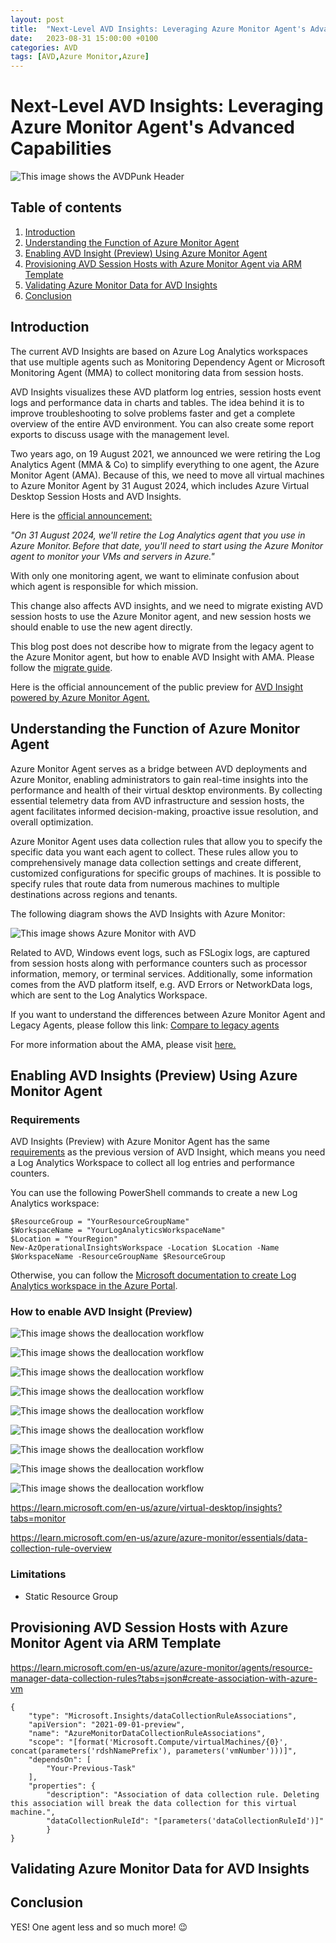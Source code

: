 ```yaml
---
layout: post
title:  "Next-Level AVD Insights: Leveraging Azure Monitor Agent's Advanced Capabilities"
date:   2023-08-31 15:00:00 +0100
categories: AVD
tags: [AVD,Azure Monitor,Azure]
---
```

# Next-Level AVD Insights: Leveraging Azure Monitor Agent's Advanced Capabilities

![This image shows the AVDPunk Header](/assets/img/2023-08-31/2023-08-31-header.png)

## Table of contents
1. [Introduction](#Introduction)
2. [Understanding the Function of Azure Monitor Agent](#Understanding-the-Function-of-Azure-Monitor-Agent)
3. [Enabling AVD Insight (Preview) Using Azure Monitor Agent](#Enabling-AVD-Insight-Preview-Using-Azure-Monitor-Agent)
4. [Provisioning AVD Session Hosts with Azure Monitor Agent via ARM Template](#Provisioning-AVD-Session-Hosts-with-Azure-Monitor-Agent-via-ARM-Template)
5. [Validating Azure Monitor Data for AVD Insights](#Validating-Azure-Monitor-Data-for-AVD-Insights)
6. [Conclusion](#Conclusion)

## Introduction

The current AVD Insights are based on Azure Log Analytics workspaces that use multiple agents such as Monitoring Dependency Agent or Microsoft Monitoring Agent (MMA) to collect monitoring data from session hosts. 

AVD Insights visualizes these AVD platform log entries, session hosts event logs and performance data in charts and tables. The idea behind it is to improve troubleshooting to solve problems faster and get a complete overview of the entire AVD environment. You can also create some report exports to discuss usage with the management level. 

Two years ago, on 19 August 2021, we announced we were retiring the Log Analytics Agent (MMA & Co) to simplify everything to one agent, the Azure Monitor Agent (AMA). Because of this, we need to move all virtual machines to Azure Monitor Agent by 31 August 2024, which includes Azure Virtual Desktop Session Hosts and AVD Insights.

Here is the [official announcement:](https://azure.microsoft.com/en-us/updates/were-retiring-the-log-analytics-agent-in-azure-monitor-on-31-august-2024/)

*"On 31 August 2024, we'll retire the Log Analytics agent that you use in Azure Monitor. Before that date, you'll need to start using the Azure Monitor agent to monitor your VMs and servers in Azure."* 

With only one monitoring agent, we want to eliminate confusion about which agent is responsible for which mission.

This change also affects AVD insights, and we need to migrate existing AVD session hosts to use the Azure Monitor agent, and new session hosts we should enable to use the new agent directly. 

This blog post does not describe how to migrate from the legacy agent to the Azure Monitor agent, but how to enable AVD Insight with AMA. Please follow the [migrate guide](https://learn.microsoft.com/en-us/azure/azure-monitor/agents/azure-monitor-agent-migration).

Here is the official announcement of the public preview for [AVD Insight powered by Azure Monitor Agent.](https://azure.microsoft.com/en-us/updates/public-preview-azure-virtual-desktop-insights-powered-by-the-azure-monitor-agent/) 

## Understanding the Function of Azure Monitor Agent

Azure Monitor Agent serves as a bridge between AVD deployments and Azure Monitor, enabling administrators to gain real-time insights into the performance and health of their virtual desktop environments. By collecting essential telemetry data from AVD infrastructure and session hosts, the agent facilitates informed decision-making, proactive issue resolution, and overall optimization.

Azure Monitor Agent uses data collection rules that allow you to specify the specific data you want each agent to collect. These rules allow you to comprehensively manage data collection settings and create different, customized configurations for specific groups of machines. It is possible to specify rules that route data from numerous machines to multiple destinations across regions and tenants.

The following diagram shows the AVD Insights with Azure Monitor:

![This image shows Azure Monitor with AVD](/assets/img/2023-08-31/2023-08-31-100.png)

Related to AVD, Windows event logs, such as FSLogix logs, are captured from session hosts along with performance counters such as processor information, memory, or terminal services. Additionally, some information comes from the AVD platform itself, e.g. AVD Errors or NetworkData logs, which are sent to the Log Analytics Workspace.

If you want to understand the differences between Azure Monitor Agent and Legacy Agents, please follow this link: [Compare to legacy agents](https://learn.microsoft.com/en-us/azure/azure-monitor/agents/agents-overview#compare-to-legacy-agents)

For more information about the AMA, please visit [here.](https://learn.microsoft.com/enpower-us/azure/azure-monitor/agents/agents-overview)

## Enabling AVD Insights (Preview) Using Azure Monitor Agent

### Requirements

AVD Insights (Preview) with Azure Monitor Agent has the same [requirements](https://learn.microsoft.com/en-us/azure/virtual-desktop/insights?tabs=analytics#prerequisites) as the previous version of AVD Insight, which means you need a Log Analytics Workspace to collect all log entries and performance counters.

You can use the following PowerShell commands to create a new Log Analytics workspace:
```
$ResourceGroup = "YourResourceGroupName"
$WorkspaceName = "YourLogAnalyticsWorkspaceName"
$Location = "YourRegion"
New-AzOperationalInsightsWorkspace -Location $Location -Name $WorkspaceName -ResourceGroupName $ResourceGroup
```
Otherwise, you can follow the [Microsoft documentation to create Log Analytics workspace in the Azure Portal](https://learn.microsoft.com/en-us/azure/azure-monitor/logs/quick-create-workspace?tabs=azure-portal).

### How to enable AVD Insight (Preview)


![This image shows the deallocation workflow](/assets/img/2023-08-31/2023-08-31-000.png)

![This image shows the deallocation workflow](/assets/img/2023-08-31/2023-08-31-001.png)

![This image shows the deallocation workflow](/assets/img/2023-08-31/2023-08-31-002.png)

![This image shows the deallocation workflow](/assets/img/2023-08-31/2023-08-31-003.png)

![This image shows the deallocation workflow](/assets/img/2023-08-31/2023-08-31-004.png)

![This image shows the deallocation workflow](/assets/img/2023-08-31/2023-08-31-005.png)

![This image shows the deallocation workflow](/assets/img/2023-08-31/2023-08-31-006.png)

![This image shows the deallocation workflow](/assets/img/2023-08-31/2023-08-31-007.png)

![This image shows the deallocation workflow](/assets/img/2023-08-31/2023-08-31-008.png)



https://learn.microsoft.com/en-us/azure/virtual-desktop/insights?tabs=monitor

https://learn.microsoft.com/en-us/azure/azure-monitor/essentials/data-collection-rule-overview

### Limitations

- Static Resource Group

## Provisioning AVD Session Hosts with Azure Monitor Agent via ARM Template

https://learn.microsoft.com/en-us/azure/azure-monitor/agents/resource-manager-data-collection-rules?tabs=json#create-association-with-azure-vm

```
{
	"type": "Microsoft.Insights/dataCollectionRuleAssociations",
	"apiVersion": "2021-09-01-preview",
    "name": "AzureMonitorDataCollectionRuleAssociations",
    "scope": "[format('Microsoft.Compute/virtualMachines/{0}', concat(parameters('rdshNamePrefix'), parameters('vmNumber')))]",
    "dependsOn": [
        "Your-Previous-Task"
    ],
	"properties": {
        "description": "Association of data collection rule. Deleting this association will break the data collection for this virtual machine.",
        "dataCollectionRuleId": "[parameters('dataCollectionRuleId')]"
        }
}
```




## Validating Azure Monitor Data for AVD Insights




## Conclusion
YES! One agent less and so much more! 😉

